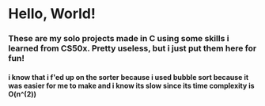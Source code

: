 # Hello, World!

### These are my solo projects made in C using some skills i learned from CS50x. Pretty useless, but i just put them here for fun!

#### i know that i f'ed up on the sorter because i used bubble sort because it was easier for me to make and i know its slow since its time complexity is O(n^(2))